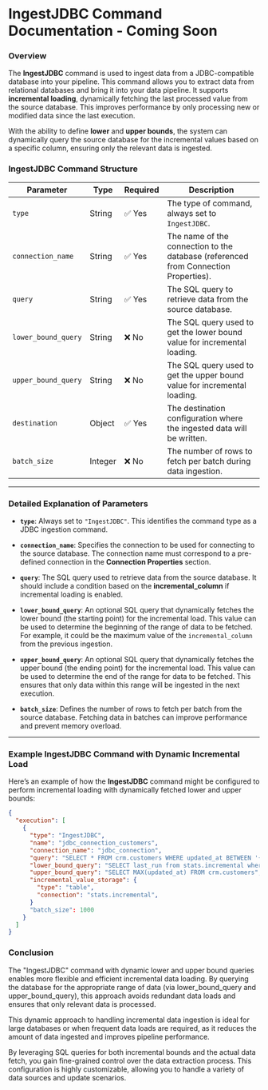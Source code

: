 # IngestJDBC Command Documentation - Coming Soon

### **Overview**

The **IngestJDBC** command is used to ingest data from a JDBC-compatible database into your pipeline. This command allows you to extract data from relational databases and bring it into your data pipeline. It supports **incremental loading**, dynamically fetching the last processed value from the source database. This improves performance by only processing new or modified data since the last execution.

With the ability to define **lower** and **upper bounds**, the system can dynamically query the source database for the incremental values based on a specific column, ensuring only the relevant data is ingested.

### **IngestJDBC Command Structure**

| Parameter              | Type     | Required | Description                                                                 |
|------------------------|----------|----------|-----------------------------------------------------------------------------|
| `type`                 | String   | ✅ Yes    | The type of command, always set to `IngestJDBC`.                            |
| `connection_name`      | String   | ✅ Yes    | The name of the connection to the database (referenced from Connection Properties). |
| `query`                | String   | ✅ Yes    | The SQL query to retrieve data from the source database.                    |
| `lower_bound_query`    | String   | ❌ No     | The SQL query used to get the lower bound value for incremental loading.    |
| `upper_bound_query`    | String   | ❌ No     | The SQL query used to get the upper bound value for incremental loading.    |
| `destination`          | Object   | ✅ Yes    | The destination configuration where the ingested data will be written.     |
| `batch_size`           | Integer  | ❌ No     | The number of rows to fetch per batch during data ingestion.                |

---

### **Detailed Explanation of Parameters**

- **`type`**: Always set to `"IngestJDBC"`. This identifies the command type as a JDBC ingestion command.

- **`connection_name`**: Specifies the connection to be used for connecting to the source database. The connection name must correspond to a pre-defined connection in the **Connection Properties** section.

- **`query`**: The SQL query used to retrieve data from the source database. It should include a condition based on the **incremental_column** if incremental loading is enabled.

- **`lower_bound_query`**: An optional SQL query that dynamically fetches the lower bound (the starting point) for the incremental load. This value can be used to determine the beginning of the range of data to be fetched. For example, it could be the maximum value of the `incremental_column` from the previous ingestion.

- **`upper_bound_query`**: An optional SQL query that dynamically fetches the upper bound (the ending point) for the incremental load. This value can be used to determine the end of the range for data to be fetched. This ensures that only data within this range will be ingested in the next execution.

- **`batch_size`**: Defines the number of rows to fetch per batch from the source database. Fetching data in batches can improve performance and prevent memory overload.

---

### **Example IngestJDBC Command with Dynamic Incremental Load**

Here’s an example of how the **IngestJDBC** command might be configured to perform incremental loading with dynamically fetched lower and upper bounds:

```json
{
  "execution": [
    {
      "type": "IngestJDBC",
      "name": "jdbc_connection_customers",
      "connection_name": "jdbc_connection",
      "query": "SELECT * FROM crm.customers WHERE updated_at BETWEEN '{{lower_bound_value}}' AND '{{upper_bound_value}}'",
      "lower_bound_query": "SELECT last_run from stats.incremental where name='jdbc_connection_customers'",
      "upper_bound_query": "SELECT MAX(updated_at) FROM crm.customers",
      "incremental_value_storage": {
        "type": "table",
        "connection": "stats.incremental",
      }
      "batch_size": 1000
    }
  ]
}
```

### **Conclusion**

The "IngestJDBC" command with dynamic lower and upper bound queries enables more flexible and efficient incremental data loading. By querying the database for the appropriate range of data (via lower_bound_query and upper_bound_query), this approach avoids redundant data loads and ensures that only relevant data is processed.

This dynamic approach to handling incremental data ingestion is ideal for large databases or when frequent data loads are required, as it reduces the amount of data ingested and improves pipeline performance.

By leveraging SQL queries for both incremental bounds and the actual data fetch, you gain fine-grained control over the data extraction process. This configuration is highly customizable, allowing you to handle a variety of data sources and update scenarios.


